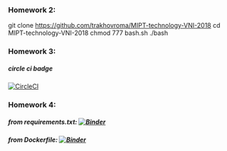 ### Homework 2:

git clone https://github.com/trakhovroma/MIPT-technology-VNI-2018
cd MIPT-technology-VNI-2018
chmod 777 bash.sh
./bash

### Homework 3:
##### circle ci badge
[![CircleCI](https://circleci.com/gh/trakhovroma/MIPT-technology-VNI-2018.svg?style=svg)](https://circleci.com/gh/trakhovroma/MIPT-technology-VNI-2018/35)

### Homework 4:

##### from requirements.txt: [![Binder](https://mybinder.org/badge.svg)](https://mybinder.org/v2/gh/trakhovroma/MIPT-technology-VNI-2018/master?filepath=hw1.ipynb)
##### from Dockerfile: [![Binder](https://mybinder.org/badge.svg)](https://mybinder.org/v2/gh/trakhovroma/MIPT-technology-VNI-2018/branch_dockerfile?filepath=hw1.ipynb)

